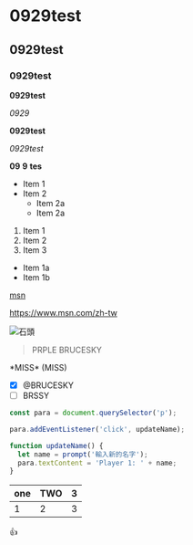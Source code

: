 # 0929test
## 0929test

### 0929test

**0929test**

_0929_

**0929test**

_0929test_ 

**09** **9** __tes__


* Item 1
* Item 2
  * Item 2a
  * Item 2a
  
 1. Item 1
 2. Item 2
 3. Item 3
   * Item 1a
   * Item 1b
  
[msn](https://www.msn.com/zh-tw)

<https://www.msn.com/zh-tw>

![石頭](BR.jpg "石頭")
> PRPLE
> BRUCESKY

\*MISS\*
\(MISS\)

- [x] @BRUCESKY
- [ ] BRSSY

``` javascript
const para = document.querySelector('p');

para.addEventListener('click', updateName);

function updateName() {
  let name = prompt('輸入新的名字');
  para.textContent = 'Player 1: ' + name;
} 
```

| one | TWO | 3  |
------|-----|----|
1|2|3|

:+1:

